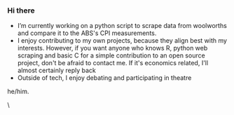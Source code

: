 ### Hi there



- I’m currently working on a python script to scrape data from woolworths and compare it to the ABS's CPI measurements.
- I enjoy contributing to my own projects, because they align best with my interests. However, if you want anyone who knows R, python web scraping and basic C for a simple contribution to an open source project, don't be afraid to contact me. If it's economics related, I'll almost certainly reply back
- Outside of tech, I enjoy debating and participating in theatre

he/him.

\
